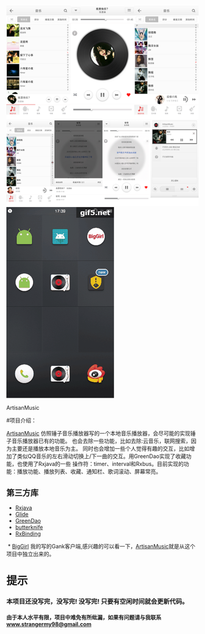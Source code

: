 ﻿

![image](https://github.com/1900Star/ArtisanMusic/blob/master/app/screenshot/a.jpg)
![image](https://github.com/1900Star/ArtisanMusic/blob/master/app/screenshot/b.jpg)
![image](https://github.com/1900Star/ArtisanMusic/blob/master/app/screenshot/artisanMusic.gif)

ArtisanMusic

#项目介绍：

[ArtisanMusic](https://github.com/1900Star/ArtisanMusic) 仿照锤子音乐播放器写的一个本地音乐播放器，会尽可能的实现锤子音乐播放器已有的功能。
                也会去除一些功能，比如去除:云音乐，联网搜索，因为主要还是播放本地音乐为主。
                同时也会增加一些个人觉得有趣的交互，比如增加了类似QQ音乐的左右滑动切换上/下一曲的交互。用GreenDao实现了收藏功能，也使用了Rxjava的一些
                操作符：timer、interval和Rxbus。目前实现的功能：播放功能、播放列表、收藏、通知栏、歌词滚动、屏幕常亮。



## 第三方库
  * [Rxjava](https://github.com/ReactiveX/RxJava)
  * [Glide](https://github.com/bumptech/glide)
  * [GreenDao](https://github.com/greenrobot/greenDAO)
  * [butterknife](https://github.com/JakeWharton/butterknife)
  * [RxBinding](https://github.com/JakeWharton/RxBinding)
  
  * [BigGirl](https://github.com/1900Star/BigGirl) 我的写的Gank客户端,感兴趣的可以看一下，[ArtisanMusic](https://github.com/1900Star/ArtisanMusic)就是从这个项目中独立出来的。


# 提示

### 本项目还没写完，没写完! 没写完! 只要有空闲时间就会更新代码。

#### 由于本人水平有限，项目中难免有所纰漏，如果有问题请与我联系 www.strangermy98@gmail.com


